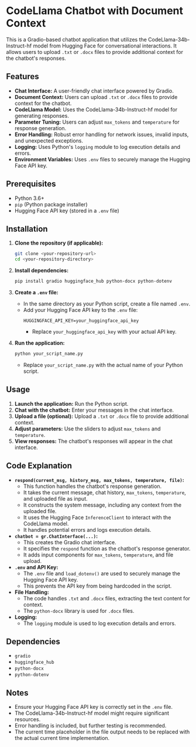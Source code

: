 # CodeLlama Chatbot with Document Context

This is a Gradio-based chatbot application that utilizes the CodeLlama-34b-Instruct-hf model from Hugging Face for conversational interactions. It allows users to upload `.txt` or `.docx` files to provide additional context for the chatbot's responses.

## Features

* **Chat Interface:** A user-friendly chat interface powered by Gradio.
* **Document Context:** Users can upload `.txt` or `.docx` files to provide context for the chatbot.
* **CodeLlama Model:** Uses the CodeLlama-34b-Instruct-hf model for generating responses.
* **Parameter Tuning:** Users can adjust `max_tokens` and `temperature` for response generation.
* **Error Handling:** Robust error handling for network issues, invalid inputs, and unexpected exceptions.
* **Logging:** Uses Python's `logging` module to log execution details and errors.
* **Environment Variables:** Uses `.env` files to securely manage the Hugging Face API key.

## Prerequisites

* Python 3.6+
* `pip` (Python package installer)
* Hugging Face API key (stored in a `.env` file)

## Installation

1.  **Clone the repository (if applicable):**
    ```bash
    git clone <your-repository-url>
    cd <your-repository-directory>
    ```

2.  **Install dependencies:**
    ```bash
    pip install gradio huggingface_hub python-docx python-dotenv
    ```

3.  **Create a `.env` file:**
    * In the same directory as your Python script, create a file named `.env`.
    * Add your Hugging Face API key to the `.env` file:
        ```
        HUGGINGFACE_API_KEY=your_huggingface_api_key
        ```
        * Replace `your_huggingface_api_key` with your actual API key.

4.  **Run the application:**
    ```bash
    python your_script_name.py
    ```
    * Replace `your_script_name.py` with the actual name of your Python script.

## Usage

1.  **Launch the application:** Run the Python script.
2.  **Chat with the chatbot:** Enter your messages in the chat interface.
3.  **Upload a file (optional):** Upload a `.txt` or `.docx` file to provide additional context.
4.  **Adjust parameters:** Use the sliders to adjust `max_tokens` and `temperature`.
5.  **View responses:** The chatbot's responses will appear in the chat interface.

## Code Explanation

* **`respond(current_msg, history_msg, max_tokens, temperature, file)`:**
    * This function handles the chatbot's response generation.
    * It takes the current message, chat history, `max_tokens`, `temperature`, and uploaded file as input.
    * It constructs the system message, including any context from the uploaded file.
    * It uses the Hugging Face `InferenceClient` to interact with the CodeLlama model.
    * It handles potential errors and logs execution details.
* **`chatbot = gr.ChatInterface(...)`:**
    * This creates the Gradio chat interface.
    * It specifies the `respond` function as the chatbot's response generator.
    * It adds input components for `max_tokens`, `temperature`, and file upload.
* **`.env` and API Key:**
    * The `.env` file and `load_dotenv()` are used to securely manage the Hugging Face API key.
    * This prevents the API key from being hardcoded in the script.
* **File Handling:**
    * The code handles `.txt` and `.docx` files, extracting the text content for context.
    * The `python-docx` library is used for `.docx` files.
* **Logging:**
    * The `logging` module is used to log execution details and errors.

## Dependencies

* `gradio`
* `huggingface_hub`
* `python-docx`
* `python-dotenv`

## Notes

* Ensure your Hugging Face API key is correctly set in the `.env` file.
* The CodeLlama-34b-Instruct-hf model might require significant resources.
* Error handling is included, but further testing is recommended.
* The current time placeholder in the file output needs to be replaced with the actual current time implementation.
